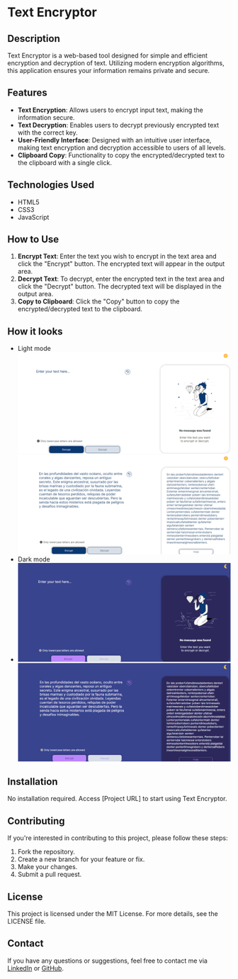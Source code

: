 # Text Encryptor

## Description
Text Encryptor is a web-based tool designed for simple and efficient encryption and decryption of text. Utilizing modern encryption algorithms, this application ensures your information remains private and secure.

## Features
- **Text Encryption**: Allows users to encrypt input text, making the information secure.
- **Text Decryption**: Enables users to decrypt previously encrypted text with the correct key.
- **User-Friendly Interface**: Designed with an intuitive user interface, making text encryption and decryption accessible to users of all levels.
- **Clipboard Copy**: Functionality to copy the encrypted/decrypted text to the clipboard with a single click.

## Technologies Used
- HTML5
- CSS3
- JavaScript

## How to Use
1. **Encrypt Text**: Enter the text you wish to encrypt in the text area and click the "Encrypt" button. The encrypted text will appear in the output area.
2. **Decrypt Text**: To decrypt, enter the encrypted text in the text area and click the "Decrypt" button. The decrypted text will be displayed in the output area.
3. **Copy to Clipboard**: Click the "Copy" button to copy the encrypted/decrypted text to the clipboard.

## How it looks
- Light mode
  ![](assets/nv1.png)
  ![](assets/nv2.png)
- Dark mode
- ![](assets/nv3.png)
  ![](assets/nv4.png)

## Installation
No installation required. Access [Project URL] to start using Text Encryptor.

## Contributing
If you're interested in contributing to this project, please follow these steps:
1. Fork the repository.
2. Create a new branch for your feature or fix.
3. Make your changes.
4. Submit a pull request.

## License
This project is licensed under the MIT License. For more details, see the LICENSE file.

## Contact
If you have any questions or suggestions, feel free to contact me via [LinkedIn](https://www.linkedin.com/in/mar%C3%ADa-camila-amaya-rodr%C3%ADguez/) or [GitHub](https://github.com/CmilAmaya).
